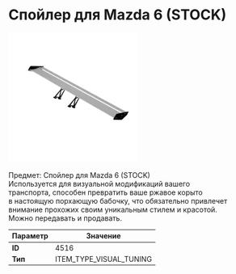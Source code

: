 # Спойлер для Mazda 6 (STOCK)

![Item Image](../img/4516.webp?raw=true)

Предмет: Спойлер для Mazda 6 (STOCK)<br>Используется для визуальной модификаций вашего<br>транспорта, способен превратить ваше ржавое корыто<br>в настоящую порхающую бабочку, что обязательно привлечет<br>внимание прохожих своим уникальным стилем и красотой.<br>Можно передавать и продавать.


| Параметр | Значение |
|----------|----------|
| **ID** | 4516 |
| **Тип** | ITEM_TYPE_VISUAL_TUNING |

